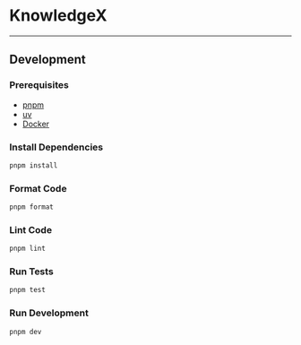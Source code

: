 # KnowledgeX

---

## Development

### Prerequisites

- [pnpm](https://pnpm.io/installation)
- [uv](https://docs.astral.sh/uv/getting-started/installation/)
- [Docker](https://docs.docker.com/get-docker/)

### Install Dependencies

```bash
pnpm install
```

### Format Code

```bash
pnpm format
```

### Lint Code

```bash
pnpm lint
```

### Run Tests

```bash
pnpm test
```

### Run Development

```bash
pnpm dev
```
